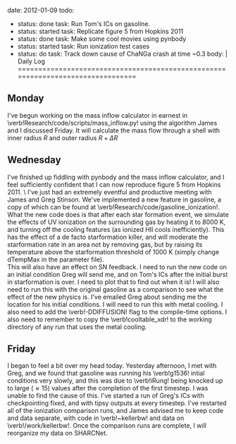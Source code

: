 date: 2012-01-09
todo:
 - status: done
   task: Run Tom's ICs on gasoline.
 - status: started
   task: Replicate figure 5 from Hopkins 2011
 - status: done
   task: Make some cool movies using pynbody
 - status: started
   task: Run ionization test cases
 - status: do
   task: Track down cause of ChaNGa crash at time \~0.3
body: |
 Daily Log
 ================================================================================
 
 Monday
 --------------------------------------------------------------------------------
 I've begun working on the mass inflow calculator in earnest in 
 \verb!Research/code/scripts/mass_inflow.py! using the algorithm James and I
 discussed Friday.  It will calculate the mass flow through a shell with inner
 radius $R$ and outer radius $R+\Delta R$
 
 Wednesday
 --------------------------------------------------------------------------------
 I've finished up fiddling with pynbody and the mass inflow calculator, and I
 feel sufficiently confident that I can now reproduce figure 5 from Hopkins
 2011.
 \\
 I've just had an extremely eventful and productive meeting with James and Greg
 Stinson.  We've implemented a new feature in gasoline, a copy of which can be
 found at \verb!Research/code/gasoline_ionization!.  What the new code does is
 that after each star formation event, we simulate the effects of UV ionization
 on the surrounding gas by heating it to 8000 K, and turning off the cooling
 features (as ionized HII cools inefficiently).  This has the effect of 
 a de facto starformation killer, and will moderate the starformation rate in an
 area not by removing gas, but by raising its temperature above the starformation
 threshold of 1000 K (simply change dTempMax in the parameter file).  
 This will also have an effect on SN feedback.  I need to
 run the new code on an initial condition Greg will send me, and on Tom's ICs 
 after the initial burst in starformation is over.  I need to plot that to find
 out when it is!  I will also need to run this with the original gasoline as a 
 comparison to see what the effect of the new physics is.  I've emailed Greg
 about sending me the location for his initial conditions.  I will need to run
 this with metal cooling.  I also need to add the \verb!-DDIFFUSION! flag to
 the compile-time options.  I also need to remember to copy the 
 \verb!cooltable_xdr! to the working directory of any run that uses the metal
 cooling.
 
 Friday
 --------------------------------------------------------------------------------
 I began to feel a bit over my head today.  Yesterday afternoon, I met with Greg,
 and we found that gasoline was running his \verb!g1536! intial conditions very
 slowly, and this was due to \verb!iRung! being knocked up to large ($\approx15$)
 values after the completion of the first timestep.  I was unable to find the 
 cause of this.  I've started a run of Greg's ICs with checkpointing fixed, and
 with tipsy outputs at every timestep.  I've restarted all of the ionization 
 comparison runs, and James advised me to keep code and data separate, with
 code in \verb!~kellerbw! and data on \verb!/work/kellerbw!.  Once the comparison
 runs are complete, I will reorganize my data on SHARCNet.
